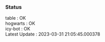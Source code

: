 ### Status


table : OK  
hogwarts : OK  
icy-bot : OK  
Latest Update : 2023-03-31 21:05:45.000378
